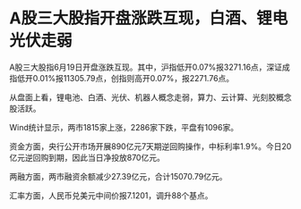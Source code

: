 

# A股三大股指开盘涨跌互现，白酒、锂电光伏走弱

A股三大股指6月19日开盘涨跌互现。其中，沪指低开0.07%报3271.16点，深证成指低开0.01%报11305.79点，创指则高开0.07%，报2271.76点。

从盘面上看，锂电池、白酒、光伏、机器人概念走弱，算力、云计算、光刻胶概念股活跃。

Wind统计显示，两市1815家上涨，2286家下跌，平盘有1096家。

资金方面，央行公开市场开展890亿元7天期逆回购操作，中标利率1.9%。今日20亿元逆回购到期，因此当日净投放870亿元。

两融方面，两市融资余额减少27.39亿元，合计15070.79亿元。

汇率方面，人民币兑美元中间价报7.1201，调升88个基点。

